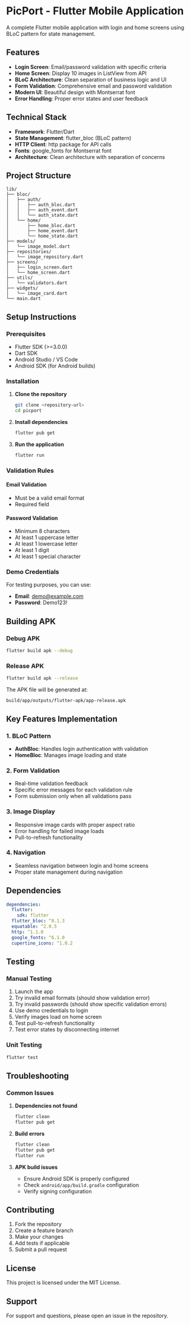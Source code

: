 # PicPort - Flutter Mobile Application

A complete Flutter mobile application with login and home screens using BLoC pattern for state management.

## Features

- **Login Screen**: Email/password validation with specific criteria
- **Home Screen**: Display 10 images in ListView from API
- **BLoC Architecture**: Clean separation of business logic and UI
- **Form Validation**: Comprehensive email and password validation
- **Modern UI**: Beautiful design with Montserrat font
- **Error Handling**: Proper error states and user feedback

## Technical Stack

- **Framework**: Flutter/Dart
- **State Management**: flutter_bloc (BLoC pattern)
- **HTTP Client**: http package for API calls
- **Fonts**: google_fonts for Montserrat font
- **Architecture**: Clean architecture with separation of concerns

## Project Structure

```
lib/
├── bloc/
│   ├── auth/
│   │   ├── auth_bloc.dart
│   │   ├── auth_event.dart
│   │   └── auth_state.dart
│   └── home/
│       ├── home_bloc.dart
│       ├── home_event.dart
│       └── home_state.dart
├── models/
│   └── image_model.dart
├── repositories/
│   └── image_repository.dart
├── screens/
│   ├── login_screen.dart
│   └── home_screen.dart
├── utils/
│   └── validators.dart
├── widgets/
│   └── image_card.dart
└── main.dart
```

## Setup Instructions

### Prerequisites

- Flutter SDK (>=3.0.0)
- Dart SDK
- Android Studio / VS Code
- Android SDK (for Android builds)

### Installation

1. **Clone the repository**
   ```bash
   git clone <repository-url>
   cd picport
   ```

2. **Install dependencies**
   ```bash
   flutter pub get
   ```

3. **Run the application**
   ```bash
   flutter run
   ```

### Validation Rules

#### Email Validation
- Must be a valid email format
- Required field

#### Password Validation
- Minimum 8 characters
- At least 1 uppercase letter
- At least 1 lowercase letter
- At least 1 digit
- At least 1 special character

### Demo Credentials

For testing purposes, you can use:
- **Email**: demo@example.com
- **Password**: Demo123!

## Building APK

### Debug APK
```bash
flutter build apk --debug
```

### Release APK
```bash
flutter build apk --release
```

The APK file will be generated at:
```
build/app/outputs/flutter-apk/app-release.apk
```

## Key Features Implementation

### 1. BLoC Pattern
- **AuthBloc**: Handles login authentication with validation
- **HomeBloc**: Manages image loading and state

### 2. Form Validation
- Real-time validation feedback
- Specific error messages for each validation rule
- Form submission only when all validations pass

### 3. Image Display
- Responsive image cards with proper aspect ratio
- Error handling for failed image loads
- Pull-to-refresh functionality

### 4. Navigation
- Seamless navigation between login and home screens
- Proper state management during navigation

## Dependencies

```yaml
dependencies:
  flutter:
    sdk: flutter
  flutter_bloc: ^8.1.3
  equatable: ^2.0.5
  http: ^1.1.0
  google_fonts: ^6.1.0
  cupertino_icons: ^1.0.2
```

## Testing

### Manual Testing
1. Launch the app
2. Try invalid email formats (should show validation error)
3. Try invalid passwords (should show specific validation errors)
4. Use demo credentials to login
5. Verify images load on home screen
6. Test pull-to-refresh functionality
7. Test error states by disconnecting internet

### Unit Testing
```bash
flutter test
```

## Troubleshooting

### Common Issues

1. **Dependencies not found**
   ```bash
   flutter clean
   flutter pub get
   ```

2. **Build errors**
   ```bash
   flutter clean
   flutter pub get
   flutter run
   ```

3. **APK build issues**
   - Ensure Android SDK is properly configured
   - Check `android/app/build.gradle` configuration
   - Verify signing configuration

## Contributing

1. Fork the repository
2. Create a feature branch
3. Make your changes
4. Add tests if applicable
5. Submit a pull request

## License

This project is licensed under the MIT License.

## Support

For support and questions, please open an issue in the repository. 